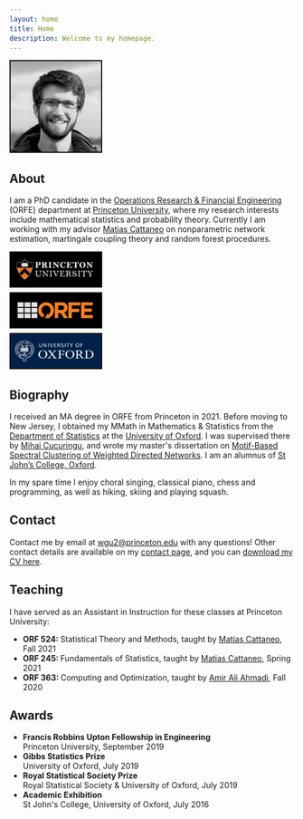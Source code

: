 ```yaml
---
layout: home
title: Home
description: Welcome to my homepage.
---
```


<div class="frame">

<a href="/">
<img
style="width: 160px; border: 2px solid #111111; margin-top: 0px"
src="/assets/graphics/general/profile_boston_small.png">
</a>

</div>








<h2> About </h2>

I am a PhD candidate in the
<a href="https://orfe.princeton.edu/">Operations Research & Financial Engineering</a>
(ORFE) department at
<a href="https://www.princeton.edu/">Princeton University</a>,
where my research interests include mathematical statistics
and probability theory.
Currently I am working with my advisor
<a href="https://cattaneo.princeton.edu">Matias Cattaneo</a>
on nonparametric network estimation,
martingale coupling theory and random forest procedures.

<div class="frame">

<a href="https://www.princeton.edu">
<img
style="width: 160px; border: 2px solid #111111; margin-top: 0px;"
src="/assets/graphics/general/princeton_logo.png">
</a>

<br>

<a href="https://orfe.princeton.edu/">
<img
style="width: 160px; border: 2px solid #111111; margin-top: 5px;"
src="/assets/graphics/general/orfe_logo_small.png">
</a>

<br>

<a href="https://www.ox.ac.uk">
<img
style="width: 160px; border: 2px solid #111111; margin-top: 5px;"
src="/assets/graphics/general/oxford_logo.png">
</a>

</div>







<h2> Biography </h2>

I received an MA degree in ORFE
from Princeton in 2021.
Before moving to New Jersey,
I obtained my MMath in Mathematics & Statistics from the
<a href="https://www.stats.ox.ac.uk/">Department of Statistics</a>
at the
<a href="http://www.ox.ac.uk/">University of Oxford</a>.
I was supervised there by
<a href="http://www.stats.ox.ac.uk/~cucuring/">Mihai Cucuringu</a>,
and wrote my master's dissertation on
[Motif-Based Spectral Clustering of Weighted Directed Networks](https://github.com/WGUNDERWOOD/masters-dissertation/blob/main/writeup/main/main.pdf).
I am an alumnus of
<a href="https://www.sjc.ox.ac.uk/">St John’s College, Oxford</a>.

In my spare time I enjoy
choral singing,
classical piano,
chess and programming,
as well as
hiking,
skiing
and playing squash.








<h2> Contact </h2>

Contact me by email at
<a href="mailto:wgu2@princeton.edu">wgu2@princeton.edu</a>
with any questions!
Other contact details are available
on my
<a href="/contact/">contact page</a>,
and you can
<a href="https://github.com/WGUNDERWOOD/wgu-cv/blob/main/WGUnderwood.pdf">download my CV here</a>.

















<h2> Teaching </h2>

I have served as an Assistant in Instruction
for these classes at Princeton University:

<ul>
<li>
<strong> ORF 524: </strong>
Statistical Theory and Methods,
taught by
<a href="https://cattaneo.princeton.edu">Matias Cattaneo</a>,
Fall 2021
</li>

<li>
<strong> ORF 245: </strong>
Fundamentals of Statistics,
taught by
<a href="https://cattaneo.princeton.edu">Matias Cattaneo</a>,
Spring 2021
</li>

<li>
<strong> ORF 363: </strong>
Computing and Optimization,
taught by
<a href="http://aaa.princeton.edu/">Amir Ali Ahmadi</a>,
Fall 2020
</li>
</ul>







<h2> Awards </h2>

<ul>
<li>
<strong>
Francis Robbins Upton Fellowship in Engineering
</strong> <br>
Princeton University,
September 2019
</li>

<li>
<strong>
Gibbs Statistics Prize
</strong> <br>
University of Oxford,
July 2019
</li>

<li>
<strong>
Royal Statistical Society Prize
</strong> <br>
Royal Statistical Society & University of Oxford,
July 2019
</li>

<li>
<strong>
Academic Exhibition
</strong> <br>
St John's College, University of Oxford,
July 2016
</li>
</ul>

